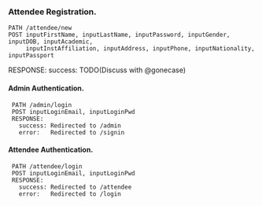 ### Attendee Registration.
    PATH /attendee/new
    POST inputFirstName, inputLastName, inputPassword, inputGender, inputDOB, inputAcademic, 
         inputInstAffiliation, inputAddress, inputPhone, inputNationality, inputPassport
   RESPONSE:
         success: TODO(Discuss with @gonecase)

#### Admin Authentication.
     PATH /admin/login
     POST inputLoginEmail, inputLoginPwd
     RESPONSE:
       success: Redirected to /admin
       error:   Redirected to /signin

#### Attendee Authentication.
     PATH /attendee/login
     POST inputLoginEmail, inputLoginPwd
     RESPONSE:
       success: Redirected to /attendee
       error:   Redirected to /login
